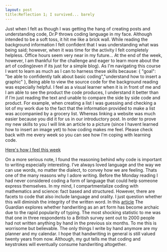 ```yaml
---
layout: post
title:Reflection 1; I survived... barely 
---
```

Just when I felt as though I was getting the hang of creating posts and understanding code, Dr.P throws coding language in my face. Although intended to be a soft toss, it hit me like a brick wall. While reading the background information I felt confident that I was understanding what was being said; however, when it was time for the activity I felt completely helpless. Office hours seem very near in my future... At the end of the week, however, I am thankful for the challenge and eager to learn more about the art of coding(even if its just for a simple blog). As I'm navigating this course I want to learn as much as I can to harness these skills because:
{
			"goal": "be able to confidently talk about basic coding","understand how to insert a graphic"
		},
Being able to view the source code for the background reading was especially helpful. I feel as a visual learner when it is in front of me and I am able to see the product the code produces, I understand it better than if I’m just reading the text and unable to compare the side by side code and product. For example, when creating a list I was guessing and checking a lot of my work due to the fact that the information provided to make a list was accompanied by a grocery list. Whereas linking a website was much easier because you did it for us in our introductory post. In order to prove my new skills to you I will link an article to a picture (since I havent learned how to insert an image yet) to how coding makes me feel. Please check back with me every week so you can see how I'm coping with learning code. 
      
[Here's how I feel this week](https://images.app.goo.gl/3zc45ZNjL5BckgRB7)

On a more serious note, I found the reasoning behind why code is important to writing especially interesting. I’ve always loved language and the way we can use words, no matter the dialect, to convey how we are feeling. Thats one of the many reasons why I adore writing. Before the Monday reading I had never considered coding a form of language that could help someone express themselves. In my mind, I compartmentalize coding with mathematics and science: fact based and structured. However, there are facets to code that also include language and orality. I just question whether this will diminish the integrity of the written word. In this [article](https://www.theguardian.com/science/2014/dec/16/cognitive-benefits-handwriting-decline-typing) The Guardian explores whether handwriting as an art form has become archaic due to the rapid popularity of typing. The most shocking statistic to me was that one in three respondents to a British survey sent out to 2000 people had not written anything by hand in the previous six months. To me this is worrisome but believable. The only things I write by hand anymore are my planner and my calendar. I hope that handwriting in general is still valued twenty years from now. Although, my gut tells me that coding and keystrokes will eventually consume handwriting altogether.
 
